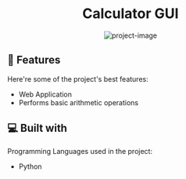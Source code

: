 <h1 align="center" id="title">Calculator GUI</h1>

<p align="center"><img src="https://socialify.git.ci/iammartariq/Internship-CodSoft-2023/image?font=Raleway&amp;language=1&amp;name=1&amp;owner=1&amp;pattern=Charlie%20Brown&amp;theme=Light" alt="project-image"></p>

  
  
<h2>🧐 Features</h2>

Here're some of the project's best features:

*   Web Application
*   Performs basic arithmetic operations

  
  
<h2>💻 Built with</h2>

Programming Languages used in the project:

*   Python
